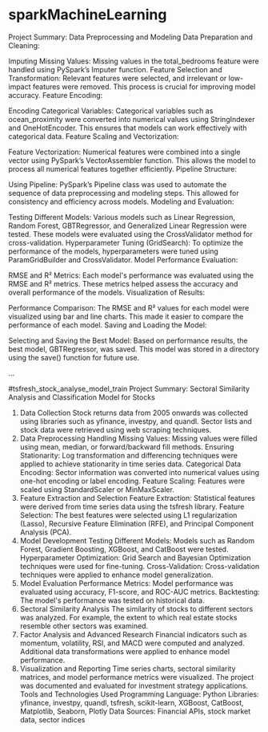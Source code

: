 # sparkMachineLearning
Project Summary: Data Preprocessing and Modeling
Data Preparation and Cleaning:

Imputing Missing Values: Missing values in the total_bedrooms feature were handled using PySpark’s Imputer function.
Feature Selection and Transformation: Relevant features were selected, and irrelevant or low-impact features were removed. This process is crucial for improving model accuracy.
Feature Encoding:

Encoding Categorical Variables: Categorical variables such as ocean_proximity were converted into numerical values using StringIndexer and OneHotEncoder. This ensures that models can work effectively with categorical data.
Feature Scaling and Vectorization:

Feature Vectorization: Numerical features were combined into a single vector using PySpark’s VectorAssembler function. This allows the model to process all numerical features together efficiently.
Pipeline Structure:

Using Pipeline: PySpark’s Pipeline class was used to automate the sequence of data preprocessing and modeling steps. This allowed for consistency and efficiency across models.
Modeling and Evaluation:

Testing Different Models: Various models such as Linear Regression, Random Forest, GBTRegressor, and Generalized Linear Regression were tested. These models were evaluated using the CrossValidator method for cross-validation.
Hyperparameter Tuning (GridSearch): To optimize the performance of the models, hyperparameters were tuned using ParamGridBuilder and CrossValidator.
Model Performance Evaluation:

RMSE and R² Metrics: Each model's performance was evaluated using the RMSE and R² metrics. These metrics helped assess the accuracy and overall performance of the models.
Visualization of Results:

Performance Comparison: The RMSE and R² values for each model were visualized using bar and line charts. This made it easier to compare the performance of each model.
Saving and Loading the Model:

Selecting and Saving the Best Model: Based on performance results, the best model, GBTRegressor, was saved. This model was stored in a directory using the save() function for future use.

...

#tsfresh_stock_analyse_model_train
Project Summary: Sectoral Similarity Analysis and Classification Model for Stocks
1. Data Collection
Stock returns data from 2005 onwards was collected using libraries such as yfinance, investpy, and quandl.
Sector lists and stock data were retrieved using web scraping techniques.
2. Data Preprocessing
Handling Missing Values: Missing values were filled using mean, median, or forward/backward fill methods.
Ensuring Stationarity: Log transformation and differencing techniques were applied to achieve stationarity in time series data.
Categorical Data Encoding: Sector information was converted into numerical values using one-hot encoding or label encoding.
Feature Scaling: Features were scaled using StandardScaler or MinMaxScaler.
3. Feature Extraction and Selection
Feature Extraction: Statistical features were derived from time series data using the tsfresh library.
Feature Selection: The best features were selected using L1 regularization (Lasso), Recursive Feature Elimination (RFE), and Principal Component Analysis (PCA).
4. Model Development
Testing Different Models: Models such as Random Forest, Gradient Boosting, XGBoost, and CatBoost were tested.
Hyperparameter Optimization: Grid Search and Bayesian Optimization techniques were used for fine-tuning.
Cross-Validation: Cross-validation techniques were applied to enhance model generalization.
5. Model Evaluation
Performance Metrics: Model performance was evaluated using accuracy, F1-score, and ROC-AUC metrics.
Backtesting: The model's performance was tested on historical data.
6. Sectoral Similarity Analysis
The similarity of stocks to different sectors was analyzed.
For example, the extent to which real estate stocks resemble other sectors was examined.
7. Factor Analysis and Advanced Research
Financial indicators such as momentum, volatility, RSI, and MACD were computed and analyzed.
Additional data transformations were applied to enhance model performance.
8. Visualization and Reporting
Time series charts, sectoral similarity matrices, and model performance metrics were visualized.
The project was documented and evaluated for investment strategy applications.
Tools and Technologies Used
Programming Language: Python
Libraries: yfinance, investpy, quandl, tsfresh, scikit-learn, XGBoost, CatBoost, Matplotlib, Seaborn, Plotly
Data Sources: Financial APIs, stock market data, sector indices

